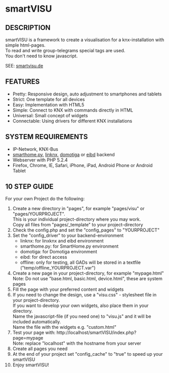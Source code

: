 # smartVISU  
  
## DESCRIPTION
smartVISU is a framework to create a visualisation for a knx-installation with simple html-pages.  
To read and write group-telegrams special tags are used.  
You don't need to know javascript.  
  
SEE: [smartvisu.de](http://www.smartvisu.de)



## FEATURES
  * Pretty: Responsive design, auto adjustment to smartphones and tablets
  * Strict: One template for all devices
  * Easy: Implementation with HTML5
  * Simple: Connect to KNX with commands directly in HTML
  * Universal: Small concept of widgets
  * Connectable: Using drivers for different KNX installations 


## SYSTEM REQUIREMENTS
  * IP-Network, KNX-Bus
  * [smarthome.py](http://mknx.github.io/smarthome/), [linknx](http://sourceforge.net/projects/linknx/), [domotiga](https://domotiga.nl/projects/domotiga/wiki/Home) or [eibd](http://www.auto.tuwien.ac.at/~mkoegler/index.php/eibd) backend
  * Webserver with PHP 5.2.4 
  * Firefox, Chrome, IE, Safari, iPhone, iPad, Android Phone or Android Tablet
 
 
## 10 STEP GUIDE
For your own Project do the following:
    
  1. Create a new directory in "pages", for example "pages/visu" or "pages/YOURPROJECT".  
     This is your individual project-directory where you may work.  
     Copy all files from "pages/_template" to your project-directory
  2. Check the config.php and set the "config_pages" to "YOURPROJECT"
  3. Set the "config_driver" to your backend-environment
       * linknx: for linxknx and eibd environment
       * smarthome.py: for SmartHome.py environment
       * domotiga: for Domotiga environment
       * eibd: for direct access
       * offline: only for testing, all GADs will be stored in a textfile ("temp/offline_YOURPROJECT.var")
  4. Create a new page in your project-directory, for example "mypage.html"  
       Note: Do not use "base.html, basic.html, device.html", these are system pages
  5. Fill the page with your preferred content and widgets
  6. If you need to change the design, use a "visu.css" - stylesheet file in your project-directory.  
       If you want to develop your own widgets, also place them in your directory.   
       Name the javascript-file (if you need one) to "visu.js" and it will be included automatically.   
       Name the file with the widgets e.g. "custom.html"
  7. Test your page with: http://localhost/smartVISU/index.php?page=mypage  
       Note: replace "localhost" with the hostname from your server      
  8. Create all pages you need
  9. At the end of your project set "config_cache" to "true" to speed up your smartVISU
  10. Enjoy smartVISU!
